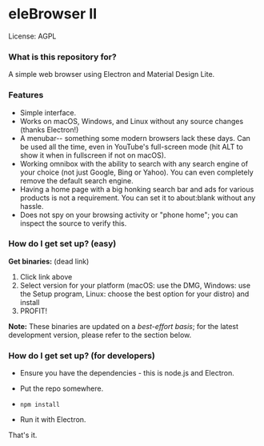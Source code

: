 # eleBrowser II #
License: AGPL

### What is this repository for? ###

A simple web browser using Electron and Material Design Lite.

### Features ###

* Simple interface.
* Works on macOS, Windows, and Linux without any source changes (thanks Electron!)
* A menubar-- something some modern browsers lack these days. Can be used all the time, even in YouTube's full-screen mode (hit ALT to show it when in fullscreen if not on macOS).
* Working omnibox with the ability to search with any search engine of your choice (not just Google, Bing or Yahoo). You can even completely remove the default search engine.
* Having a home page with a big honking search bar and ads for various products is not a requirement. You can set it to about:blank without any hassle.
* Does not spy on your browsing activity or "phone home"; you can inspect the source to verify this.

### How do I get set up? (easy) ###

**Get binaries:** (dead link)

1. Click link above
2. Select version for your platform (macOS: use the DMG, Windows: use the Setup program, Linux: choose the best option for your distro) and install
3. PROFIT!

**Note:** These binaries are updated on a _best-effort basis_; for the latest development version, please refer to the section below.

### How do I get set up? (for developers) ###

* Ensure you have the dependencies - this is node.js and Electron.

* Put the repo somewhere.

* `npm install`

* Run it with Electron.

That's it.
